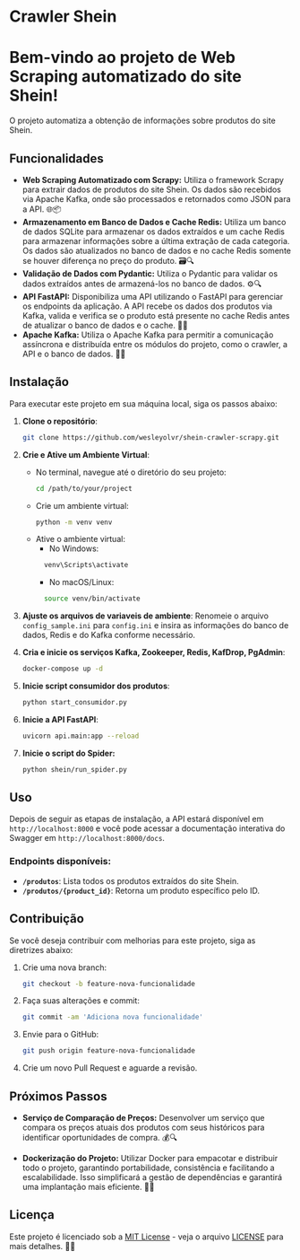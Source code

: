 # Crawler Shein

# Bem-vindo ao projeto de Web Scraping automatizado do site Shein!

O projeto automatiza a obtenção de informações sobre produtos do site Shein.

## Funcionalidades

- **Web Scraping Automatizado com Scrapy:** Utiliza o framework Scrapy para extrair dados de produtos do site Shein. Os dados são recebidos via Apache Kafka, onde são processados e retornados como JSON para a API. 🌐📦
- **Armazenamento em Banco de Dados e Cache Redis:** Utiliza um banco de dados SQLite para armazenar os dados extraídos e um cache Redis para armazenar informações sobre a última extração de cada categoria. Os dados são atualizados no banco de dados e no cache Redis somente se houver diferença no preço do produto. 🗃️🔍
- **Validação de Dados com Pydantic:** Utiliza o Pydantic para validar os dados extraídos antes de armazená-los no banco de dados. ⚙️🔍
- **API FastAPI:** Disponibiliza uma API utilizando o FastAPI para gerenciar os endpoints da aplicação. A API recebe os dados dos produtos via Kafka, valida e verifica se o produto está presente no cache Redis antes de atualizar o banco de dados e o cache. 🚀🔌
- **Apache Kafka:** Utiliza o Apache Kafka para permitir a comunicação assíncrona e distribuída entre os módulos do projeto, como o crawler, a API e o banco de dados. 📡🔗




## Instalação

Para executar este projeto em sua máquina local, siga os passos abaixo:

1. **Clone o repositório**:
   ```sh
   git clone https://github.com/wesleyolvr/shein-crawler-scrapy.git
   ```

2. **Crie e Ative um Ambiente Virtual**:
   - No terminal, navegue até o diretório do seu projeto:
     ```sh
     cd /path/to/your/project
     ```
   - Crie um ambiente virtual:
     ```sh
     python -m venv venv
     ```
   - Ative o ambiente virtual:
     - No Windows:
     ```sh
       venv\Scripts\activate
     ```
     - No macOS/Linux:
     ```sh
       source venv/bin/activate
     ```

3. **Ajuste os arquivos de variaveis de ambiente**:
   Renomeie o arquivo `config_sample.ini` para `config.ini` e insira as informações do banco de dados, Redis e do Kafka conforme necessário.


4. **Cria e inicie os serviços Kafka, Zookeeper, Redis, KafDrop, PgAdmin**:
   ```sh
   docker-compose up -d
   ```

5. **Inicie script consumidor dos produtos**:
   ```sh
   python start_consumidor.py
   ```
6. **Inicie a API FastAPI**:
   ```sh
   uvicorn api.main:app --reload
   ```
7. **Inicie o script do Spider:**
   ```sh
   python shein/run_spider.py
   ```

## Uso

Depois de seguir as etapas de instalação, a API estará disponível em `http://localhost:8000` e você pode acessar a documentação interativa do Swagger em `http://localhost:8000/docs`.

### Endpoints disponíveis:

- **`/produtos`**: Lista todos os produtos extraídos do site Shein.
- **`/produtos/{product_id}`**: Retorna um produto específico pelo ID.

## Contribuição

Se você deseja contribuir com melhorias para este projeto, siga as diretrizes abaixo:

1. Crie uma nova branch:
   ```sh
   git checkout -b feature-nova-funcionalidade
   ```

2. Faça suas alterações e commit:
   ```sh
   git commit -am 'Adiciona nova funcionalidade'
   ```

3. Envie para o GitHub:
   ```sh
   git push origin feature-nova-funcionalidade
   ```

4. Crie um novo Pull Request e aguarde a revisão.


## Próximos Passos

- **Serviço de Comparação de Preços:** Desenvolver um serviço que compara os preços atuais dos produtos com seus históricos para identificar oportunidades de compra. 💰🔍

- **Dockerização do Projeto:** Utilizar Docker para empacotar e distribuir todo o projeto, garantindo portabilidade, consistência e facilitando a escalabilidade. Isso simplificará a gestão de dependências e garantirá uma implantação mais eficiente. 🐳🚀



## Licença

Este projeto é licenciado sob a [MIT License](https://opensource.org/licenses/MIT) - veja o arquivo [LICENSE](https://github.com/seu-usuario/nome-do-projeto/blob/main/LICENSE) para mais detalhes. 🚀🤝